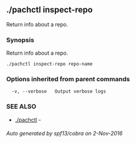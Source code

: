 ## ./pachctl inspect-repo

Return info about a repo.

### Synopsis


Return info about a repo.

```
./pachctl inspect-repo repo-name
```

### Options inherited from parent commands

```
  -v, --verbose   Output verbose logs
```

### SEE ALSO
* [./pachctl](./pachctl.md)	 - 

###### Auto generated by spf13/cobra on 2-Nov-2016
